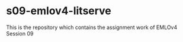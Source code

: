 # s09-emlov4-litserve
This is the repository which contains the assignment work of EMLOv4 Session 09

